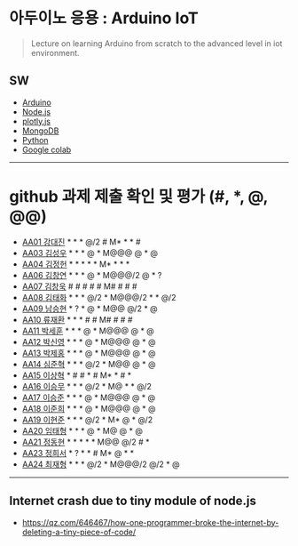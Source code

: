 # 아두이노 응용 : Arduino IoT
> Lecture on learning Arduino from scratch to the advanced level in iot environment.

## SW
- [Arduino](https://www.arduino.cc/)
- [Node.js](https://nodejs.org/ko/)
- [plotly.js](https://plot.ly/)
- [MongoDB](https://www.mongodb.com/download-center#community)
- [Python](https://www.anaconda.com)
- [Google colab](https://colab.research.google.com/)
---

# github 과제 제출 확인 및 평가 (#, *, @, @@)
- [AA01	강대진](https://github.com/ijdaejin/aa01) * * * @/2 # M* * * #
- [AA03	김성우](https://github.com/Gukdoli/AA03) * * * @ * M@@@ @ * @
- [AA04	김정헌](https://github.com/jhkedwardkim/AA04) * * * * * M* * * *
- [AA06	김창연](https://github.com/ckddus/AA06) * * * @ * M@@@/2 @ * ?
- [AA07	김창욱](https://github.com/HM0007/AA07) # # # # # M# # # #
- [AA08	김태화](https://github.com/TAaHwa/AA08) * * * @/2 * M@@@/2 * * @/2
- [AA09 남승현](https://github.com/nam0914/AA09) * ? * @ * M@@ @/2 * @
- [AA10	류재환](https://github.com/jaeHwanRy/AA10) * * * # # M# # # #
- [AA11	박세훈](https://github.com/uoooyas/AA11) * * * @ * M@@@ @ * @
- [AA12	박신영](https://github.com/zachpaul7/AA12) * * * @ * M@@@ @ * @
- [AA13 박제홍](https://github.com/qkrwpghd27/AA13) * * * @ * M@@@ @ * @
- [AA14	심준혁](https://github.com/dsfaewf/AA14) * * * @/2 * M@@ @ * @
- [AA15	이상혁](http://www.github.com/bsang50005/aa15) * # # * # M* * # *
- [AA16	이승무](https://github.com/LSeungMOO/AA16) * * * @/2 * M@ * * @/2
- [AA17	이승준](https://github.com/q1w2e3r4god/AA17) * * * @ * M@@@ @ * @
- [AA18	이준희](https://github.com/LJunHee/AA18) * * * @ * M@@@ @ * @
- [AA19	이현준](https://github.com/junlee00/aa19) * * * @/2 * M* @ * @/2
- [AA20	임태형](https://github.com/vmvvmvvmv/AA20) * * * @ * M@ @ * @
- [AA21	정동현](https://github.com/DongHyunYee/AA21) * * * * * M@@ @/2 # *
- [AA23	정희서](https://github.com/HiSeoJeong/AA23) * ? * * # M* @ * *
- [AA24	최재형](https://github.com/june6297/aa24) * * * @/2 * M@@@/2 @/2 * @

---
## Internet crash due to tiny module of node.js
* https://qz.com/646467/how-one-programmer-broke-the-internet-by-deleting-a-tiny-piece-of-code/

